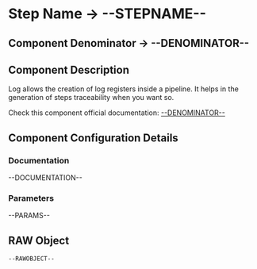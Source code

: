 # Step Name -> --STEPNAME--
## Component Denominator -> --DENOMINATOR--

## Component Description

Log allows the creation of log registers inside a pipeline. It helps in the generation of steps traceability when you want so.

Check this component official documentation: [--DENOMINATOR--](https://docs.digibee.com/documentation/components/tools/log "Digibee --DENOMINATOR-- documentation")

## Component Configuration Details
### Documentation

--DOCUMENTATION--

### Parameters

--PARAMS--

## RAW Object

```
--RAWOBJECT--
```